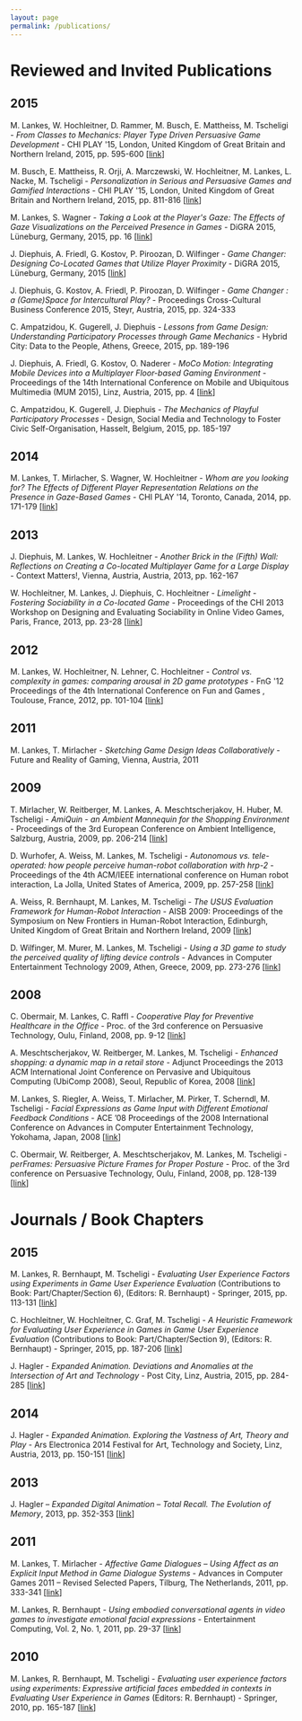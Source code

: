 ```yaml
---
layout: page
permalink: /publications/
---
```


# Reviewed and Invited Publications

## 2015

M. Lankes, W. Hochleitner, D. Rammer, M. Busch, E. Mattheiss, M. Tscheligi - *From Classes to Mechanics: Player Type Driven Persuasive Game Development* - CHI PLAY '15, London, United Kingdom of Great Britain and Northern Ireland, 2015, pp. 595-600 [[link](http://dl.acm.org/citation.cfm?id=2810316)]

M. Busch, E. Mattheiss, R. Orji, A. Marczewski, W. Hochleitner, M. Lankes, L. Nacke, M. Tscheligi - *Personalization in Serious and Persuasive Games and Gamified Interactions* - CHI PLAY '15, London, United Kingdom of Great Britain and Northern Ireland, 2015, pp. 811-816 [[link](http://dl.acm.org/citation.cfm?id=2793107.2810260)]

M. Lankes, S. Wagner - *Taking a Look at the Player's Gaze: The Effects of Gaze Visualizations on the Perceived Presence in Games* - DiGRA 2015, Lüneburg, Germany, 2015, pp. 16 [[link](http://www.digra.org/digital-library/publications/taking-a-look-at-the-players-gaze-the-effects-of-gaze-visualizations-on-the-perceived-presence-in-games/)]

J. Diephuis, A. Friedl, G. Kostov, P. Piroozan, D. Wilfinger - *Game Changer: Designing Co-Located Games that Utilize Player Proximity* - DiGRA 2015, Lüneburg, Germany, 2015 [[link](https://www.researchgate.net/publication/282002937_Game_Changer_Designing_Co-Located_Games_that_Utilize_Player_Proximity)]

J. Diephuis, G. Kostov, A. Friedl, P. Piroozan, D. Wilfinger - *Game Changer : a (Game)Space for Intercultural Play?* - Proceedings Cross-Cultural Business Conference 2015, Steyr, Austria, 2015, pp. 324-333

C. Ampatzidou, K. Gugerell, J. Diephuis - *Lessons from Game Design: Understanding Participatory Processes through Game Mechanics* - Hybrid City: Data to the People, Athens, Greece, 2015, pp. 189-196

J. Diephuis, A. Friedl, G. Kostov, O. Naderer - *MoCo Motion: Integrating Mobile Devices into a Multiplayer Floor-based Gaming Environment* - Proceedings of the 14th International Conference on Mobile and Ubiquitous Multimedia (MUM 2015), Linz, Austria, 2015, pp. 4 [[link](http://dl.acm.org/citation.cfm?id=2841219)]

C. Ampatzidou, K. Gugerell, J. Diephuis - *The Mechanics of Playful Participatory Processes* - Design, Social Media and Technology to Foster Civic Self-Organisation, Hasselt, Belgium, 2015, pp. 185-197

## 2014

M. Lankes, T. Mirlacher, S. Wagner, W. Hochleitner - *Whom are you looking for? The Effects of Different Player Representation Relations on the Presence in Gaze-Based Games* - CHI PLAY '14, Toronto, Canada, 2014, pp. 171-179 [[link](http://dl.acm.org/citation.cfm?id=2658698)]

## 2013

J. Diephuis, M. Lankes, W. Hochleitner - *Another Brick in the (Fifth) Wall: Reflections on Creating a Co-located Multiplayer Game for a Large Display* - Context Matters!, Vienna, Austria, Austria, 2013, pp. 162-167

W. Hochleitner, M. Lankes, J. Diephuis, C. Hochleitner - *Limelight - Fostering Sociability in a Co-located Game* - Proceedings of the CHI 2013 Workshop on Designing and Evaluating Sociability in Online Video Games, Paris, France, 2013, pp. 23-28 [[link](https://www.researchgate.net/profile/Georgios_Christou/publication/281773499_Proceedings_of_the_CHI_2013_Workshop_on_Designing_and_Evaluating_Sociability_in_Online_Video_Games/links/55f7c00408aec948c4734ca0.pdf#page=28)]

## 2012

M. Lankes, W. Hochleitner, N. Lehner, C. Hochleitner - *Control vs. complexity in games: comparing arousal in 2D game prototypes* - FnG '12 Proceedings of the 4th International Conference on Fun and Games , Toulouse, France, 2012, pp. 101-104 [[link](http://dl.acm.org/citation.cfm?id=2367616.2367629)]

## 2011

M. Lankes, T. Mirlacher - *Sketching Game Design Ideas Collaboratively* - Future and Reality of Gaming, Vienna, Austria, 2011

## 2009

T. Mirlacher, W. Reitberger, M. Lankes, A. Meschtscherjakov, H. Huber, M. Tscheligi - *AmiQuin -­ an Ambient Mannequin for the Shopping Environment* - Proceedings of the 3rd European Conference on Ambient Intelligence, Salzburg, Austria, 2009, pp. 206-214 [[link](http://dl.acm.org/citation.cfm?id=1694626.1694657)]

D. Wurhofer, A. Weiss, M. Lankes, M. Tscheligi - *Autonomous vs. tele-operated: how people perceive human-robot collaboration with hrp-2* - Proceedings of the 4th ACM/IEEE international conference on Human robot interaction, La Jolla, United States of America, 2009, pp. 257-258 [[link](http://ieeexplore.ieee.org/xpl/articleDetails.jsp?arnumber=6256052)]

A. Weiss, R. Bernhaupt, M. Lankes, M. Tscheligi - *The USUS Evaluation Framework for Human-Robot Interaction* - AISB 2009: Proceedings of the Symposium on New Frontiers in Human-Robot Interaction, Edinburgh, United Kingdom of Great Britain and Northern Ireland, 2009 [[link](http://www.aisb.org.uk/convention/aisb09/Proceedings/NEWFRONTIERS/FILES/WeissABernhauptR.pdf)]

D. Wilfinger, M. Murer, M. Lankes, M. Tscheligi - *Using a 3D game to study the perceived quality of lifting device controls* - Advances in Computer Entertainment Technology 2009, Athen, Greece, 2009, pp. 273-276 [[link](http://dl.acm.org/citation.cfm?id=1690388.1690434)]

## 2008

C. Obermair, M. Lankes, C. Raffl - *Cooperative Play for Preventive Healthcare in the Office* - Proc. of the 3rd conference on Persuasive Technology, Oulu, Finland, 2008, pp. 9-12 [[link](https://www.researchgate.net/profile/Michael_Lankes/publication/236618029_Cooperative_Play_for_Preventive_Healthcare_in_the_Office/links/54f1adfb0cf2f9e34efededc.pdf)]

A. Meschtscherjakov, W. Reitberger, M. Lankes, M. Tscheligi - *Enhanced shopping: a dynamic map in a retail store* - Adjunct Proceedings the 2013 ACM International Joint Conference on Pervasive and Ubiquitous Computing (UbiComp 2008), Seoul, Republic of Korea, 2008 [[link](http://dl.acm.org/citation.cfm?id=1409635.1409680)]

M. Lankes, S. Riegler, A. Weiss, T. Mirlacher, M. Pirker, T. Scherndl, M. Tscheligi - *Facial Expressions as Game Input with Different Emotional Feedback Conditions* - ACE ’08 Proceedings of the 2008 International Conference on Advances in Computer Entertainment Technology, Yokohama, Japan, 2008 [[link](http://dl.acm.org/citation.cfm?id=1501750.1501809)]

C. Obermair, W. Reitberger, A. Meschtscherjakov, M. Lankes, M. Tscheligi - *perFrames: Persuasive Picture Frames for Proper Posture* - Proc. of the 3rd conference on Persuasive Technology, Oulu, Finland, 2008, pp. 128-139 [[link](http://dl.acm.org/citation.cfm?id=1424194.1424210)]



# Journals / Book Chapters

## 2015

M. Lankes, R. Bernhaupt, M. Tscheligi - *Evaluating User Experience Factors using Experiments in Game User Experience Evaluation* (Contributions to Book: Part/Chapter/Section 6), (Editors: R. Bernhaupt) - Springer, 2015, pp. 113-131 [[link](http://www.springer.com/us/book/9783319159843)]

C. Hochleitner, W. Hochleitner, C. Graf, M. Tscheligi - *A Heuristic Framework for Evaluating User Experience in Games in Game User Experience Evaluation* (Contributions to Book: Part/Chapter/Section 9), (Editors: R. Bernhaupt) - Springer, 2015, pp. 187-206 [[link](http://www.springer.com/us/book/9783319159843)]

J. Hagler - *Expanded Animation. Deviations and Anomalies at the Intersection of Art and Technology* - Post City, Linz, Austria, 2015, pp. 284-285 [[link](http://archive.aec.at/media/archive/2015/213169/File_05930_AEC_FE_2015.pdf)]

## 2014

J. Hagler - *Expanded Animation. Exploring the Vastness of Art, Theory and Play* - Ars Electronica 2014 Festival for Art, Technology and Society, Linz, Austria, 2013, pp. 150-151 [[link](http://archive.aec.at/media/archive/2014/210855/File_05908_AEC_FE_2014.pdf)]

## 2013

J. Hagler – *Expanded Digital Animation – Total Recall. The Evolution of Memory*, 2013, pp. 352-353 [[link](http://archive.aec.at/media/archive/2013/199867/File_05291_AEC_FE_2013.pdf)]

## 2011

M. Lankes, T. Mirlacher - *Affective Game Dialogues – Using Affect as an Explicit Input Method in Game Dialogue Systems* - Advances in Computer Games 2011 – Revised Selected Papers, Tilburg, The Netherlands, 2011, pp. 333-341 [[link](http://link.springer.com/chapter/10.1007%2F978-3-642-31866-5_28)]

M. Lankes, R. Bernhaupt - *Using embodied conversational agents in video games to investigate emotional facial expressions* - Entertainment Computing, Vol. 2, No. 1, 2011, pp. 29-37 [[link](http://www.sciencedirect.com/science/article/pii/S1875952111000176)]

## 2010

M. Lankes, R. Bernhaupt, M. Tscheligi - *Evaluating user experience factors using experiments: Expressive artificial faces embedded in contexts in Evaluating User Experience in Games* (Editors: R. Bernhaupt) - Springer, 2010, pp. 165-187 [[link](http://link.springer.com/chapter/10.1007%2F978-1-84882-963-3_10)]